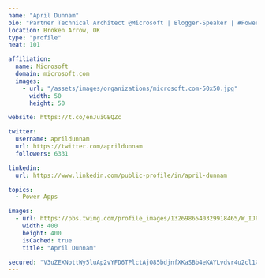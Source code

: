 ```yaml
---
name: "April Dunnam"
bio: "Partner Technical Architect @Microsoft | Blogger-Speaker | #PowerApps, #PowerAutomate, #Office365, #SharePoint | #WIT | #Karaoke Queen"
location: Broken Arrow, OK
type: "profile"
heat: 101

affiliation:
  name: Microsoft
  domain: microsoft.com
  images:
    - url: "/assets/images/organizations/microsoft.com-50x50.jpg"
      width: 50
      height: 50

website: https://t.co/enJuiGEQZc

twitter:
  username: aprildunnam
  url: https://twitter.com/aprildunnam
  followers: 6331

linkedin:
  url: https://www.linkedin.com/public-profile/in/april-dunnam

topics:
  - Power Apps

images:
  - url: https://pbs.twimg.com/profile_images/1326986540329918465/W_IJ6Ih2_400x400.jpg
    width: 400
    height: 400
    isCached: true
    title: "April Dunnam"

secured: "V3uZEXNottWy5luAp2vYFD6TPlctAjO85bdjnfXKaSBb4eKAYLvdvr4u2cl1XCrtAO5m4JS6ewdSpoZ0158sjGEs3ZKUP2k1TL9HEmszVYdMUL8YZFfKhg73BEkzOTYOlU7BPxQV+rX7PVyZxYEXptyd62RmyzKibRc67fW4CRnT3rXYgSnGBCN9qWFPY1aYQ09kOZI1Py6KV1kzV1kQrk1I0GWIB/ciCQrmXO/dh0i12ewsHRwMKbLSOzDLzKJQsLL62FNnTJ4qA4lSQVDihv5uRA+E5ykhE3OQevOFzdkN1bHkFqfQODaU+n2LcDaiNSIO2Gnd66qOmbM62PaFJO4jYZJiD1SDKwPp8qJzffRVSKPudKNgzF39xb9nkvyLE8qYtywBDWgMpiQPXwSz8kHjdlKMjLXrFrRrhNMS0jk=;IvsTYVu0/4ZFj01KhBHqBA=="
---
```


